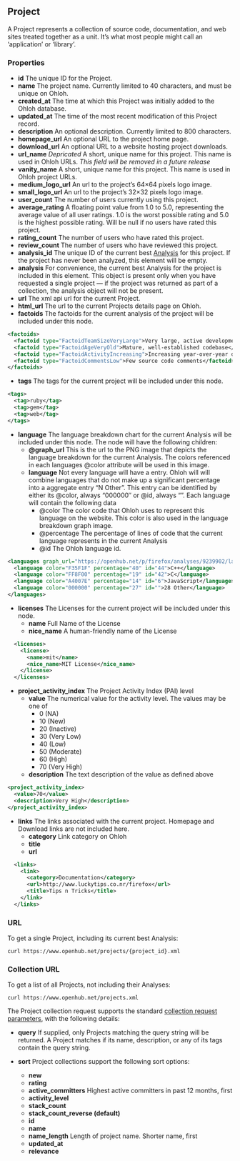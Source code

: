 ## Project
A Project represents a collection of source code, documentation, and web sites treated together as a unit. It’s what most people might call an ‘application’ or ‘library’.

### Properties
+ __id__
    The unique ID for the Project.
+ __name__
    The project name. Currently limited to 40 characters, and must be unique on Ohloh.
+ __created_at__
    The time at which this Project was initially added to the Ohloh database.
+ __updated_at__
    The time of the most recent modification of this Project record.
+ __description__
    An optional description. Currently limited to 800 characters.
+ __homepage_url__
    An optional URL to the project home page.
+ __download_url__
    An optional URL to a website hosting project downloads.
+ __url_name__
    *Depricated* A short, unique name for this project. This name is used in Ohloh URLs.  *This field will be removed in a future release*
+ __vanity_name__
    A short, unique name for this project.  This name is used in Ohloh project URLs.
+ __medium_logo_url__
    An url to the project’s 64×64 pixels logo image.
+ __small_logo_url__
    An url to the project’s 32×32 pixels logo image.
+ __user_count__
    The number of users currently using this project.
+ __average_rating__
    A floating point value from 1.0 to 5.0, representing the average value of all user ratings. 1.0 is the worst possible rating and 5.0 is the highest possible rating. Will be null if no users have rated this project.
+ __rating_count__
    The number of users who have rated this project.
+ __review_count__
    The number of users who have reviewed this project.
+ __analysis_id__
    The unique ID of the current best [Analysis](analysis.md) for this project. If the project has never been analyzed, this element will be empty.
+ __analysis__
    For convenience, the current best Analysis for the project is included in this element. This object is present only when you have requested a single project — if the project was returned as part of a collection, the analysis object will not be present.
+ __url__
    The xml api url for the current Project.
+ __html_url__
    The url to the current Projects details page on Ohloh.
+ __factoids__
    The factoids for the current analysis of the project will be included under this node.

```xml
<factoids>
  <factoid type="FactoidTeamSizeVeryLarge">Very large, active development team</factoid>
  <factoid type="FactoidAgeVeryOld">Mature, well-established codebase</factoid>
  <factoid type="FactoidActivityIncreasing">Increasing year-over-year development activity</factoid>
  <factoid type="FactoidCommentsLow">Few source code comments</factoid>
</factoids>
```

+ __tags__
    The tags for the current project will be included under this node.

```xml
<tags>
  <tag>ruby</tag>
  <tag>gem</tag>
  <tag>web</tag>
</tags>
```

+ __language__
    The language breakdown chart for the current Analysis will be included under this node. The node will have the following children:
    - __@graph_url__
    This is the url to the PNG image that depicts the language breakdown for the current Analysis. The colors referenced in each languages @color attribute will be used in this image.
    - __language__
    Not every language will have a entry. Ohloh will will combine languages that do not make up a significant percentage into a aggregate entry “N Other”. This entry can be identified by either its @color, always “000000″ or @id, always “”.
    Each language will contain the following data
        - @color The color code that Ohloh uses to represent this language on the website. This color is also used in the language breakdown graph image.
        - @percentage The percentage of lines of code that the current language represents in the current Analysis
        - @id The Ohloh language id.

```xml
<languages graph_url="https://openhub.net/p/firefox/analyses/9239902/languages.png">
  <language color="F35F1F" percentage="40" id="44">C++</language>
  <language color="FF8F00" percentage="19" id="42">C</language>
  <language color="A4007E" percentage="14" id="6">JavaScript</language>
  <language color="000000" percentage="27" id="">28 Other</language>
</languages>
```

+ __licenses__
    The Licenses for the current project will be included under this node.
    - __name__
    Full Name of the License
    - __nice_name__
    A human-friendly name of the License

```xml
  <licenses>
    <license>
      <name>mit</name>
      <nice_name>MIT License</nice_name>
    </license>
  </licenses>
```

+ __project_activity_index__
    The Project Activity Index (PAI) level
    - __value__
    The numerical value for the activity level.  The values may be one of
        + 0 (NA)
        + 10 (New)
        + 20 (Inactive)
        + 30 (Very Low)
        + 40 (Low)
        + 50 (Moderate)
        + 60 (High)
        + 70 (Very High)
    - __description__
    The text description of the value as defined above

```xml
<project_activity_index>
  <value>70</value>
  <description>Very High</description>
</project_activity_index>
```

+ __links__
    The links associated with the current project. Homepage and Download links are not included here.
    - __category__
    Link category on Ohloh
    - __title__
    - __url__


```xml
  <links>
    <link>
      <category>Documentation</category>
      <url>http://www.luckytips.co.nr/firefox</url>
      <title>Tips n Tricks</title>
    </link>
  </links>
```

### URL
To get a single Project, including its current best Analysis:
```shell
curl https://www.openhub.net/projects/{project_id}.xml 
```

### Collection URL
To get a list of all Projects, not including their Analyses:
```shell
curl https://www.openhub.net/projects.xml 
```
The Project collection request supports the standard [collection request parameters](/README.md#collection-requests), with the following details:

+ __query__
    If supplied, only Projects matching the query string will be returned. A Project matches if its name, description, or any of its tags contain the query string.
+ __sort__
    Project collections support the following sort options:

    - __new__
    - __rating__
    - __active_committers__
        Highest active committers in past 12 months, first
    - __activity_level__
    - __stack_count__
    - __stack_count_reverse (default)__
    - __id__
    - __name__
    - __name_length__
        Length of project name. Shorter name, first
    - __updated_at__
    - __relevance__



